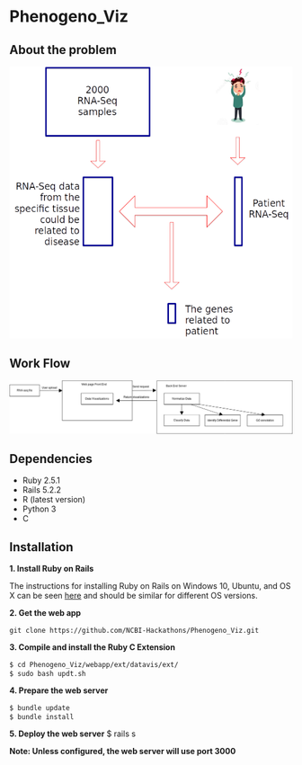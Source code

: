 # Phenogeno_Viz

## About the problem
![alt text](/images/Problem.png)

## Work Flow
![alt text](/images/Flowchart.png)

## Dependencies

* Ruby 2.5.1
* Rails 5.2.2
* R (latest version)
* Python 3
* C

## Installation

**1. Install Ruby on Rails**

The instructions for installing Ruby on Rails on Windows 10, Ubuntu, and OS X can be seen [here](https://github.com/tbsvttr/install-ruby-and-rails) and should be similar for different OS versions.

**2. Get the web app**

    git clone https://github.com/NCBI-Hackathons/Phenogeno_Viz.git

**3. Compile and install the Ruby C Extension**

    $ cd Phenogeno_Viz/webapp/ext/datavis/ext/
    $ sudo bash updt.sh

**4. Prepare the web server**

    $ bundle update
    $ bundle install

**5. Deploy the web server**
    $ rails s

**Note: Unless configured, the web server will use port 3000**

